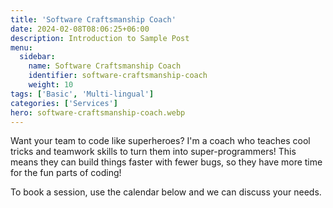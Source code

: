 ```yaml
---
title: 'Software Craftsmanship Coach'
date: 2024-02-08T08:06:25+06:00
description: Introduction to Sample Post
menu:
  sidebar:
    name: Software Craftsmanship Coach
    identifier: software-craftsmanship-coach
    weight: 10
tags: ['Basic', 'Multi-lingual']
categories: ['Services']
hero: software-craftsmanship-coach.webp
---
```


Want your team to code like superheroes? I'm a coach who teaches cool tricks and teamwork skills to turn them into super-programmers! This means they can build things faster with fewer bugs, so they have more time for the fun parts of coding!

To book a session, use the calendar below and we can discuss your needs.</br></br>

<div><script src="https://meet.reclaimai.com/scripts/embed-scheduling-link.0.x.x.js" data-id="0577af84-b7c1-4360-b8e4-02c1fe93082a" data-redirect="NONE"></script></div>
